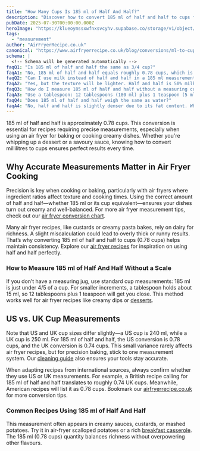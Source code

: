 ```yaml
---
title: "How Many Cups Is 185 ml of Half And Half?"
description: "Discover how to convert 185 ml of half and half to cups for baking and cooking. Perfect for air fryer recipes and precise measurements!"
pubDate: 2025-07-30T00:00:00.000Z
heroImage: "https://klueoymssxwfnxsvcyhv.supabase.co/storage/v1/object/public/Shmucket/how-many-cups-is-185-ml-of-half-and-half.webp"
tags:
  - "measurement"
author: "AirFryerRecipe.co.uk"
canonical: "https://www.airfryerrecipe.co.uk/blog/conversions/ml-to-cups/how-many-cups-is-185-ml-of-half-and-half"
schema: |
  <!-- Schema will be generated automatically -->
faqQ1: "Is 185 ml of half and half the same as 3/4 cup?"
faqA1: "No, 185 ml of half and half equals roughly 0.78 cups, which is slightly more than 3/4 cup (177 ml). For precise air fryer recipes, use a measuring jug or the tablespoon method mentioned above."
faqQ2: "Can I use milk instead of half and half in a 185 ml measurement?"
faqA2: "Yes, but the texture will be lighter. Half and half is 50% milk and 50% cream, so substituting milk may require adjusting other ingredients. For air fryer recipes, consider adding a teaspoon of butter per 185 ml to mimic richness."
faqQ3: "How do I measure 185 ml of half and half without a measuring cup?"
faqA3: "Use a tablespoon: 12 tablespoons (180 ml) plus 1 teaspoon (5 ml) equals 185 ml. Alternatively, a standard UK teacup holds about 190 ml, so fill it just below the rim."
faqQ4: "Does 185 ml of half and half weigh the same as water?"
faqA4: "No, half and half is slightly denser due to its fat content. While 185 ml of water weighs 185 grams, half and half weighs about 190 grams. For baking, stick to volume measurements unless the recipe specifies weight."
---
```

<p>185 ml of half and half is approximately 0.78 cups. This conversion is essential for recipes requiring precise measurements, especially when using an air fryer for baking or cooking creamy dishes. Whether you're whipping up a dessert or a savoury sauce, knowing how to convert millilitres to cups ensures perfect results every time.</p>

<h2>Why Accurate Measurements Matter in Air Fryer Cooking</h2>  
<p>Precision is key when cooking or baking, particularly with air fryers where ingredient ratios affect texture and cooking times. Using the correct amount of half and half—whether 185 ml or its cup equivalent—ensures your dishes turn out creamy and well-balanced. For more air fryer measurement tips, check out our <a href=https://www.airfryerrecipe.co.uk/air-fryer-conversion-chart>air fryer conversion chart</a>.</p>  

<p>Many air fryer recipes, like custards or creamy pasta bakes, rely on dairy for richness. A slight miscalculation could lead to overly thick or runny results. That’s why converting 185 ml of half and half to cups (0.78 cups) helps maintain consistency. Explore our <a href=https://www.airfryerrecipe.co.uk/recipes>air fryer recipes</a> for inspiration on using half and half perfectly.</p>  

<h3>How to Measure 185 ml of Half And Half Without a Scale</h3>  
<p>If you don’t have a measuring jug, use standard cup measurements: 185 ml is just under 4/5 of a cup. For smaller increments, a tablespoon holds about 15 ml, so 12 tablespoons plus 1 teaspoon will get you close. This method works well for air fryer recipes like creamy dips or <a href=https://www.airfryerrecipe.co.uk/recipe-category/dessert>desserts</a>.</p>  

<h2>US vs. UK Cup Measurements</h2>  
<p>Note that US and UK cup sizes differ slightly—a US cup is 240 ml, while a UK cup is 250 ml. For 185 ml of half and half, the US conversion is 0.78 cups, and the UK conversion is 0.74 cups. This small variance rarely affects air fryer recipes, but for precision baking, stick to one measurement system. Our <a href=https://www.airfryerrecipe.co.uk/air-fryer-cleaner>cleaning guide</a> also ensures your tools stay accurate.</p>  

<p>When adapting recipes from international sources, always confirm whether they use US or UK measurements. For example, a British recipe calling for 185 ml of half and half translates to roughly 0.74 UK cups. Meanwhile, American recipes will list it as 0.78 cups. Bookmark our <a href=https://www.airfryerrecipe.co.uk>airfryerrecipe.co.uk</a> for more conversion tips.</p>  

<h3>Common Recipes Using 185 ml of Half And Half</h3>  
<p>This measurement often appears in creamy sauces, custards, or mashed potatoes. Try it in air-fryer scalloped potatoes or a rich <a href=https://www.airfryerrecipe.co.uk/recipe-category/breakfast>breakfast casserole</a>. The 185 ml (0.78 cups) quantity balances richness without overpowering other flavours.</p>
